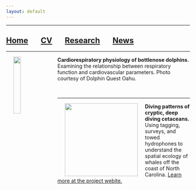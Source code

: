 ```yaml
---
layout: default
---
```


***

## [**Home**](./) &nbsp;&nbsp;&nbsp;&nbsp;&nbsp;&nbsp;[**CV**](./CV.html) &nbsp;&nbsp;&nbsp;&nbsp;&nbsp;&nbsp;[**Research**](./Research.html) &nbsp;&nbsp;&nbsp;&nbsp;&nbsp;&nbsp;[**News**](./News.html)

***

<div class="box">
    <img width="20%"  src="https://drive.google.com/uc?id=1ZXkyxm_hO5OUXeOAGAdH1WqiV-YscGve" align="left" hspace="20">
    <span style=""><b>Cardiorespiratory physiology of bottlenose dolphins.</b> Examining the relationship between respiratory function and cardiovascular parameters. Photo courtesy of Dolphin Quest Oahu. </span>
</div>

&nbsp;

---
 
 <div class="box">
    <img height="200" src="https://drive.google.com/uc?id=1901xrWzHZu3zPPZzHnmq8ODR5PjPg6gf" align="left" hspace="20">
    <span style=""><b>Diving patterns of cryptic, deep diving cetaceans.</b> Using tagging, surveys, and towed hydrophones to understand the spatial ecology of whales off the coast of North Carolina. <a href="https://sites.duke.edu/oceansmart/">Learn more at the project webite.</a></span>
</div>






